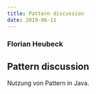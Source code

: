 ```yaml
---
title: Pattern discussion
date: 2019-06-11
---
```


### Florian Heubeck
## Pattern discussion

Nutzung von Pattern in Java.
